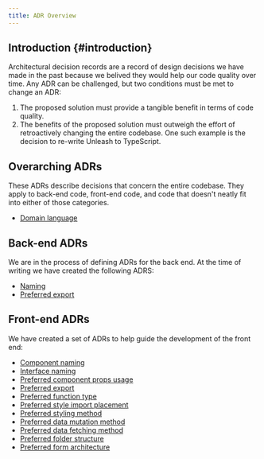 ```yaml
---
title: ADR Overview
---
```


## Introduction {#introduction}

Architectural decision records are a record of design decisions we have made in the past because we belived they would help our code quality over time. Any ADR can be challenged, but two conditions must be met to change an ADR: 
1. The proposed solution must provide a tangible benefit in terms of code quality.
2. The benefits of the proposed solution must outweigh the effort of retroactively changing the entire codebase. 
One such example is the decision to re-write Unleash to TypeScript.

## Overarching ADRs

These ADRs describe decisions that concern the entire codebase. They apply to back-end code, front-end code, and code that doesn't neatly fit into either of those categories.

* [Domain language](./Overarching/domain-language.md)

## Back-end ADRs

We are in the process of defining ADRs for the back end. At the time of writing we have created the following ADRS:

* [Naming](./Back-end/naming.md)
* [Preferred export](./Back-end/preferred-export.md)

## Front-end ADRs

We have created a set of ADRs to help guide the development of the front end:

* [Component naming](./Front-end/component-naming.md)
* [Interface naming](./Front-end/interface-naming.md)
* [Preferred component props usage](./Front-end/preferred-component-props-usage.md)
* [Preferred export](./Front-end/preferred-export.md)
* [Preferred function type](./Front-end/preferred-function-type.md)
* [Preferred style import placement](./Front-end/preferred-styles-import-placement.md)
* [Preferred styling method](./Front-end/preferred-styling-method.md)
* [Preferred data mutation method](./Front-end/preferred-data-mutation-method.md)
* [Preferred data fetching method](./Front-end/preferred-data-fetching-method.md)
* [Preferred folder structure](./Front-end/preferred-folder-structure.md)
* [Preferred form architecture](./Front-end/preferred-form-architecture.md)